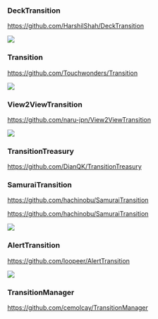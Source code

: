 ### DeckTransition

https://github.com/HarshilShah/DeckTransition

![](https://raw.githubusercontent.com/HarshilShah/DeckTransition/master/Resources/demo.gif)

### Transition

https://github.com/Touchwonders/Transition

![](https://github.com/Touchwonders/Transition/raw/master/Documentation/artwork/navigation.gif)

### View2ViewTransition

https://github.com/naru-jpn/View2ViewTransition

![](https://github.com/naru-jpn/View2ViewTransition/raw/master/preview.gif?raw=true)

### TransitionTreasury

https://github.com/DianQK/TransitionTreasury

### SamuraiTransition

https://github.com/hachinobu/SamuraiTransition

https://github.com/hachinobu/SamuraiTransition

![](https://user-images.githubusercontent.com/1317847/59350728-ccd9ae80-8d57-11e9-9290-ab0a7ec39a09.gif)

### AlertTransition

https://github.com/loopeer/AlertTransition

![](https://github.com/loopeer/AlertTransition/raw/master/Media/changeOrientation.gif)

### TransitionManager

https://github.com/cemolcay/TransitionManager

![]()

